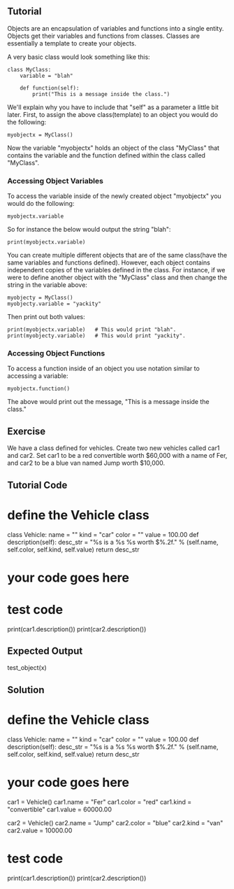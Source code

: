 Tutorial
-----------------

Objects are an encapsulation of variables and functions into a single entity. Objects get their variables and functions from classes. Classes are essentially a template to create your objects.

A very basic class would look something like this:

    class MyClass:
        variable = "blah"

        def function(self):
            print("This is a message inside the class.")

We'll explain why you have to include that "self" as a parameter a little bit later.  First, to assign the above class(template) to an object you would do the following:

    myobjectx = MyClass()

Now the variable "myobjectx" holds an object of the class "MyClass" that contains the variable and the function defined within the class called "MyClass".

### Accessing Object Variables

To access the variable inside of the newly created object "myobjectx" you would do the following:

    myobjectx.variable

So for instance the below would output the string "blah":

    print(myobjectx.variable)

You can create multiple different objects that are of the same class(have the same variables and functions defined).  However, each object contains independent copies of the variables defined in the class.  For instance, if we were to define another object with the "MyClass" class and then change the string in the variable above:

    myobjecty = MyClass()
    myobjecty.variable = "yackity"

Then print out both values:

    print(myobjectx.variable)   # This would print "blah".
    print(myobjecty.variable)   # This would print "yackity".

### Accessing Object Functions

To access a function inside of an object you use notation similar to accessing a variable:

    myobjectx.function()

The above would print out the message, "This is a message inside the class."


Exercise
--------

We have a class defined for vehicles. Create two new vehicles called car1 and car2.
Set car1 to be a red convertible worth $60,000 with a name of Fer,
and car2 to be a blue van named Jump worth $10,000.

Tutorial Code
-------------

# define the Vehicle class
class Vehicle:
    name = ""
    kind = "car"
    color = ""
    value = 100.00
    def description(self):
        desc_str = "%s is a %s %s worth $%.2f." % (self.name, self.color, self.kind, self.value)
        return desc_str
# your code goes here

# test code
print(car1.description())
print(car2.description())

Expected Output
---------------

test_object(x)

Solution
--------

# define the Vehicle class
class Vehicle:
    name = ""
    kind = "car"
    color = ""
    value = 100.00
    def description(self):
        desc_str = "%s is a %s %s worth $%.2f." % (self.name, self.color, self.kind, self.value)
        return desc_str

# your code goes here
car1 = Vehicle()
car1.name = "Fer"
car1.color = "red"
car1.kind = "convertible"
car1.value = 60000.00

car2 = Vehicle()
car2.name = "Jump"
car2.color = "blue"
car2.kind = "van"
car2.value = 10000.00

# test code
print(car1.description())
print(car2.description())
